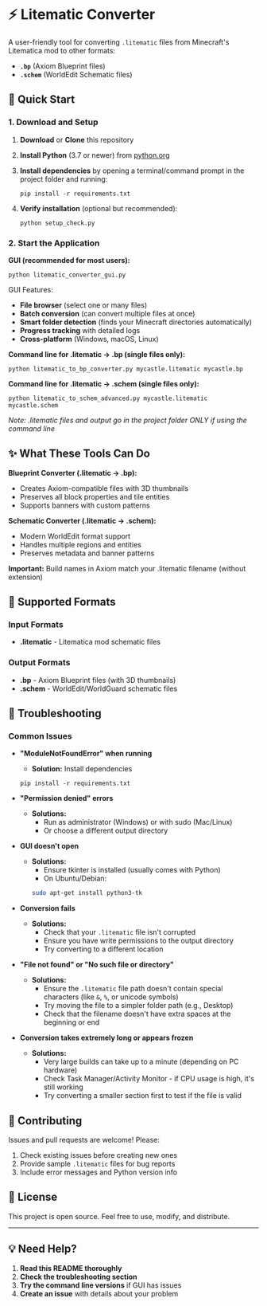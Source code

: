# ⚡ Litematic Converter

A user-friendly tool for converting `.litematic` files from Minecraft's Litematica mod to other formats:
- **`.bp`** (Axiom Blueprint files)
- **`.schem`** (WorldEdit Schematic files)

## 🚀 Quick Start

### 1. Download and Setup

1. **Download** or **Clone** this repository
2. **Install Python** (3.7 or newer) from [python.org](https://python.org/downloads/)
3. **Install dependencies** by opening a terminal/command prompt in the project folder and running:
   ```
   pip install -r requirements.txt
   ```

4. **Verify installation** (optional but recommended):
   ```
   python setup_check.py
   ```

### 2. Start the Application

**GUI (recommended for most users):**
```
python litematic_converter_gui.py
```

GUI Features:
- **File browser** (select one or many files)
- **Batch conversion** (can convert multiple files at once)
- **Smart folder detection** (finds your Minecraft directories automatically)  
- **Progress tracking** with detailed logs
- **Cross-platform** (Windows, macOS, Linux)

**Command line for .litematic → .bp (single files only):**
```
python litematic_to_bp_converter.py mycastle.litematic mycastle.bp
```

**Command line for .litematic → .schem (single files only):**
```
python litematic_to_schem_advanced.py mycastle.litematic mycastle.schem
```
*Note: .litematic files and output go in the project folder ONLY if using the command line*

## ✨ What These Tools Can Do

**Blueprint Converter (.litematic → .bp):**
- Creates Axiom-compatible files with 3D thumbnails
- Preserves all block properties and tile entities  
- Supports banners with custom patterns

**Schematic Converter (.litematic → .schem):**
- Modern WorldEdit format support
- Handles multiple regions and entities
- Preserves metadata and banner patterns

**Important:** Build names in Axiom match your .litematic filename (without extension)

## 🎯 Supported Formats

### Input Formats
- **.litematic** - Litematica mod schematic files

### Output Formats
- **.bp** - Axiom Blueprint files (with 3D thumbnails)
- **.schem** - WorldEdit/WorldGuard schematic files

## 🐛 Troubleshooting

### Common Issues

- **"ModuleNotFoundError" when running**
  - **Solution:** Install dependencies
  ```
  pip install -r requirements.txt
  ```

- **"Permission denied" errors**
  - **Solutions:**
    - Run as administrator (Windows) or with sudo (Mac/Linux)
    - Or choose a different output directory

- **GUI doesn't open**
  - **Solutions:** 
      - Ensure tkinter is installed (usually comes with Python)
      - On Ubuntu/Debian:
      ```bash
      sudo apt-get install python3-tk
      ```

- **Conversion fails**
  - **Solutions:**
    - Check that your `.litematic` file isn't corrupted
    - Ensure you have write permissions to the output directory
    - Try converting to a different location

- **"File not found" or "No such file or directory"**
  - **Solutions:**
    - Ensure the `.litematic` file path doesn't contain special characters (like `&`, `%`, or unicode symbols)
    - Try moving the file to a simpler folder path (e.g., Desktop)
    - Check that the filename doesn't have extra spaces at the beginning or end

- **Conversion takes extremely long or appears frozen**
  - **Solutions:**
    - Very large builds can take up to a minute (depending on PC hardware)
    - Check Task Manager/Activity Monitor - if CPU usage is high, it's still working
    - Try converting a smaller section first to test if the file is valid

## 🤝 Contributing

Issues and pull requests are welcome! Please:
1. Check existing issues before creating new ones
2. Provide sample `.litematic` files for bug reports
3. Include error messages and Python version info

## 📄 License

This project is open source. Feel free to use, modify, and distribute.

---

## 💡 Need Help?

1. **Read this README thoroughly**
2. **Check the troubleshooting section**
3. **Try the command line versions** if GUI has issues
4. **Create an issue** with details about your problem
